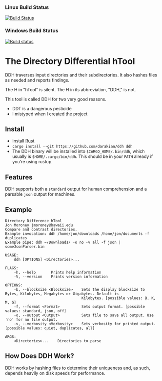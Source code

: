 ### Linux Build Status
[![Build Status](https://travis-ci.org/darakian/ddh.svg?branch=master)](https://travis-ci.org/darakian/ddh)
### Windows Build Status
[![Build status](https://ci.appveyor.com/api/projects/status/wv7tcfn0a7grjnv6?svg=true)](https://ci.appveyor.com/project/darakian/ddh)

# The **D**irectory **D**ifferential **h**Tool
DDH traverses input directories and their subdirectories. It also hashes files as needed and reports findings.

The H in "hTool" is silent. The H in its abbreviation, "DDH," is not.

This tool is called DDH for two very good reasons.
* DDT is a dangerous pesticide
* I mistyped when I created the project

## Install
* Install [Rust](https://www.rust-lang.org/en-US/install.html)
* `cargo install --git https://github.com/darakian/ddh ddh`
* The DDH binary will be installed into `$CARGO_HOME/.bin/ddh`, which usually is `$HOME/.cargo/bin/ddh`. This should be in your `PATH` already if you're using rustup.

## Features
DDH supports both a `standard` output for human comprehension and a parsable `json` output for machines.

## Example
```
Directory Difference hTool
Jon Moroney jmoroney@hawaii.edu
Compare and contrast directories.
Example invocation: ddh /home/jon/downloads /home/jon/documents -f duplicates
Example pipe: ddh ~/Downloads/ -o no -v all -f json | someJsonParser.bin

USAGE:
    ddh [OPTIONS] <Directories>...

FLAGS:
    -h, --help       Prints help information
    -V, --version    Prints version information

OPTIONS:
    -b, --blocksize <Blocksize>    Sets the display blocksize to Bytes, Kilobytes, Megabytes or Gigabytes. Default is
                                   Kilobytes. [possible values: B, K, M, G]
    -f, --format <Format>          Sets output format. [possible values: standard, json, off]
    -o, --output <Output>          Sets file to save all output. Use 'no' for no file output.
    -v, --verbosity <Verbosity>    Sets verbosity for printed output. [possible values: quiet, duplicates, all]

ARGS:
    <Directories>...    Directories to parse
```
## How Does DDH Work?
DDH works by hashing files to determine their uniqueness and, as such, depends heavily on disk speeds for performance.
